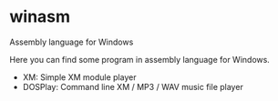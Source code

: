 # winasm
Assembly language for Windows


Here you can find some program in assembly language for Windows.
- XM: Simple XM module player
- DOSPlay: Command line XM / MP3 / WAV music file player
